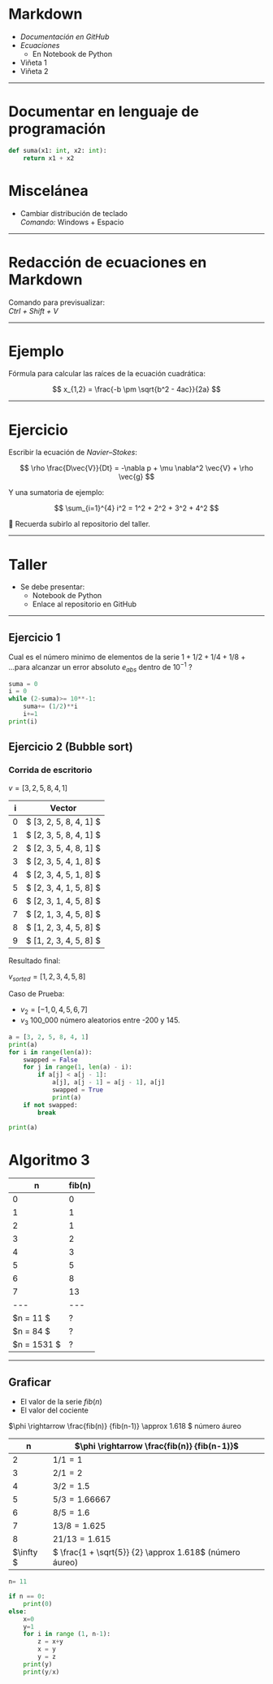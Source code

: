 # Markdown



* *Documentación en GitHub*
* *Ecuaciones*
  * En Notebook de Python
* Viñeta 1
* Viñeta 2

---

# Documentar en lenguaje de programación


``` python
def suma(x1: int, x2: int):
    return x1 + x2
```


# Miscelánea

* Cambiar distribución de teclado  
  *Comando:* Windows + Espacio

---

# Redacción de ecuaciones en Markdown

Comando para previsualizar:  
*Ctrl + Shift + V*

---

# Ejemplo

Fórmula para calcular las raíces de la ecuación cuadrática:

$$
x_{1,2} = \frac{-b \pm \sqrt{b^2 - 4ac}}{2a}
$$

---

# Ejercicio

Escribir la ecuación de *Navier–Stokes*:

$$
\rho \frac{D\vec{V}}{Dt} = -\nabla p + \mu \nabla^2 \vec{V} + \rho \vec{g}
$$

Y una sumatoria de ejemplo:

$$
\sum_{i=1}^{4} i^2 = 1^2 + 2^2 + 3^2 + 4^2
$$

📌 Recuerda subirlo al repositorio del taller.

---

# Taller

* Se debe presentar:
  * Notebook de Python
  * Enlace al repositorio en GitHub

---

## Ejercicio 1

Cual es el número minimo de elementos de la serie $1 + 1/2 + 1/4 + 1/8$ + ...para alcanzar un error absoluto $e_{abs}$ dentro de $10^{-1}$ ?

```python
suma = 0
i = 0
while (2-suma)>= 10**-1:
    suma+= (1/2)**i
    i+=1
print(i)
```

## Ejercicio 2 (Bubble sort)

### Corrida de escritorio
$v = [3, 2, 5, 8, 4, 1]$

| i | Vector |
| -- | -- |
| 0 | $ [3, 2, 5, 8, 4, 1] $ |
| 1 | $ [2, 3, 5, 8, 4, 1] $ |
| 2 | $ [2, 3, 5, 4, 8, 1] $ |
| 3 | $ [2, 3, 5, 4, 1, 8] $ |
| 4 | $ [2, 3, 4, 5, 1, 8] $ |
| 5 | $ [2, 3, 4, 1, 5, 8] $ |
| 6 | $ [2, 3, 1, 4, 5, 8] $ |
| 7 | $ [2, 1, 3, 4, 5, 8] $ |
| 8 | $ [1, 2, 3, 4, 5, 8] $ |
| 9 | $ [1, 2, 3, 4, 5, 8] $ |

Resultado final:

$v_{sorted} = [1,2,3,4,5,8]$

Caso de Prueba:
* $v_2=[-1,0,4,5,6,7]$
* $v_3$ 100_000 número aleatorios entre -200 y 145.
``` python
a = [3, 2, 5, 8, 4, 1]
print(a)
for i in range(len(a)):
    swapped = False
    for j in range(1, len(a) - i):
        if a[j] < a[j - 1]:
            a[j], a[j - 1] = a[j - 1], a[j]
            swapped = True
            print(a)
    if not swapped:
        break

print(a)
```

# Algoritmo 3



| n | fib(n) |
| -- | -- |
| 0 | 0 |
| 1 | 1 |
| 2 | 1 |
| 3 | 2 |
| 4 | 3 |
| 5 | 5 |
| 6 | 8 |
| 7 | 13 |
| ---|---| 
| $n = 11 $ | ? |
| $n = 84 $ | ? |
| $n = 1531 $ | ? |
---
## Graficar

* El valor de la serie $fib(n)$
* El valor del cociente

$\phi \rightarrow \frac{fib(n)} {fib(n-1)} \approx 1.618 $ número áureo


| n | $\phi \rightarrow \frac{fib(n)} {fib(n-1)}$ |
| -- | -- |
| 2 | $1/1=1$ |
| 3 | $2/1=2$ |
| 4 | $3/2=1.5$ |
| 5 | $5/3=1.66667$ |
| 6 | $8/5=1.6$ |
| 7 | $13/8=1.625$ |
| 8 | $21/13=1.615$ |
| $\infty $ | $ \frac{1 + \sqrt{5}} {2} \approx 1.618$ (número áureo) |

``` python
n= 11

if n == 0:
    print(0) 
else:
    x=0
    y=1
    for i in range (1, n-1):
        z = x+y
        x = y
        y = z
    print(y)
    print(y/x)
```